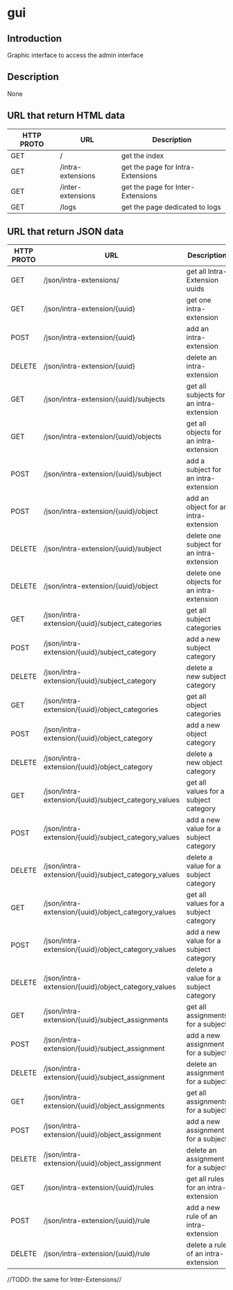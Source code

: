 gui
=================================
Introduction
---------------------------------
Graphic interface to access the admin interface

Description
---------------------------------

None

URL that return HTML data
-------------------------
|HTTP PROTO | URL                                           |Description                            |
|-----------|-----------------------------------------------|---------------------------------------|
|GET        |/                                              |get the index                          |
|GET        |/intra-extensions                              |get the page for Intra-Extensions      |
|GET        |/inter-extensions                              |get the page for Inter-Extensions      |
|GET        |/logs                                          |get the page dedicated to logs         |

URL that return JSON data
-------------------------

|HTTP PROTO | URL                                                   |Description                                |
|-----------|-------------------------------------------------------|-------------------------------------------|
|GET        |/json/intra-extensions/                                |get all Intra-Extension uuids              |
|GET        |/json/intra-extension/{uuid}                           |get one intra-extension                    |
|POST       |/json/intra-extension/{uuid}                           |add an intra-extension                     |
|DELETE     |/json/intra-extension/{uuid}                           |delete an intra-extension                  |
|GET        |/json/intra-extension/{uuid}/subjects                  |get all subjects for an intra-extension    |
|GET        |/json/intra-extension/{uuid}/objects                   |get all objects for an intra-extension     |
|POST       |/json/intra-extension/{uuid}/subject                   |add a subject for an intra-extension       |
|POST       |/json/intra-extension/{uuid}/object                    |add an object for an intra-extension       |
|DELETE     |/json/intra-extension/{uuid}/subject                   |delete one subject for an intra-extension  |
|DELETE     |/json/intra-extension/{uuid}/object                    |delete one objects for an intra-extension  |
|GET        |/json/intra-extension/{uuid}/subject_categories        |get all subject categories                 |
|POST       |/json/intra-extension/{uuid}/subject_category          |add a new subject category                 |
|DELETE     |/json/intra-extension/{uuid}/subject_category          |delete a new subject category              |
|GET        |/json/intra-extension/{uuid}/object_categories         |get all object categories                  |
|POST       |/json/intra-extension/{uuid}/object_category           |add a new object category                  |
|DELETE     |/json/intra-extension/{uuid}/object_category           |delete a new object category               |
|GET        |/json/intra-extension/{uuid}/subject_category_values   |get all values for a subject category      |
|POST       |/json/intra-extension/{uuid}/subject_category_values   |add a new value for a subject category     |
|DELETE     |/json/intra-extension/{uuid}/subject_category_values   |delete a value for a subject category      |
|GET        |/json/intra-extension/{uuid}/object_category_values    |get all values for a subject category      |
|POST       |/json/intra-extension/{uuid}/object_category_values    |add a new value for a subject category     |
|DELETE     |/json/intra-extension/{uuid}/object_category_values    |delete a value for a subject category      |
|GET        |/json/intra-extension/{uuid}/subject_assignments       |get all assignments for a subject          |
|POST       |/json/intra-extension/{uuid}/subject_assignment        |add a new assignment for a subject         |
|DELETE     |/json/intra-extension/{uuid}/subject_assignment        |delete an assignment for a subject         |
|GET        |/json/intra-extension/{uuid}/object_assignments        |get all assignments for a subject          |
|POST       |/json/intra-extension/{uuid}/object_assignment         |add a new assignment for a subject         |
|DELETE     |/json/intra-extension/{uuid}/object_assignment         |delete an assignment for a subject         |
|GET        |/json/intra-extension/{uuid}/rules                     |get all rules for an intra-extension       |
|POST       |/json/intra-extension/{uuid}/rule                      |add a new rule of an intra-extension       |
|DELETE     |/json/intra-extension/{uuid}/rule                      |delete a rule of an intra-extension        |


//TODO: the same for Inter-Extensions//
